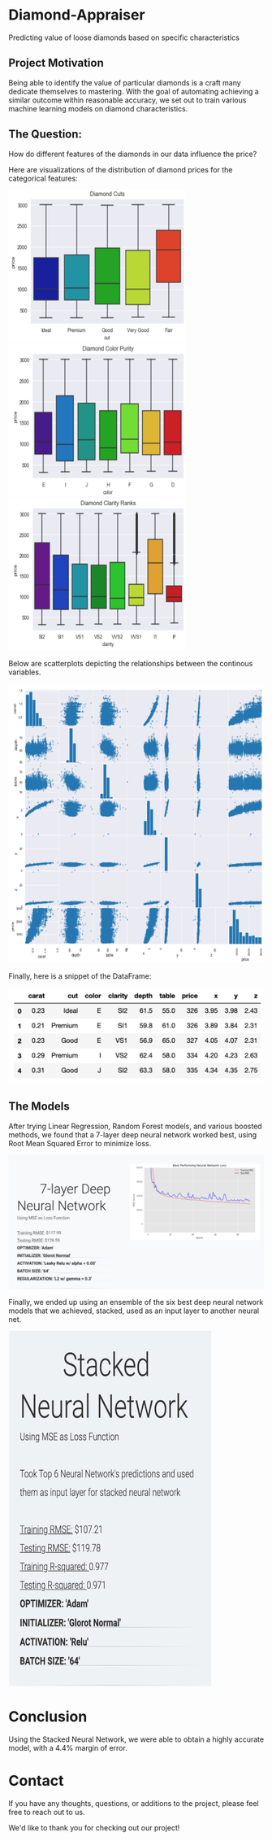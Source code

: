 # Diamond-Appraiser

Predicting value of loose diamonds based on specific characteristics


## Project Motivation

Being able to identify the value of particular diamonds is a craft many dedicate themselves to mastering. With the goal of automating achieving a similar outcome within reasonable accuracy, we set out to train various machine learning models on diamond characteristics.


## The Question: 

How do different features of the diamonds in our data influence the price?

Here are visualizations of the distribution of diamond prices for the categorical features:

<img src="https://github.com/reubenkavalov/Diamond-Appraiser/blob/master/img/cuts.png" width="350" height="300">
<img src="https://github.com/reubenkavalov/Diamond-Appraiser/blob/master/img/color.png" width="350" height="300">
<img src="https://github.com/reubenkavalov/Diamond-Appraiser/blob/master/img/clarity.png" width="350" height="300">

Below are scatterplots depicting the relationships between the continous variables.

<img src="https://github.com/reubenkavalov/Diamond-Appraiser/blob/master/img/scatter.png" width="650" height="550">

Finally, here is a snippet of the DataFrame:

![DataFrame](img/dataframe.png)

## The Models

After trying Linear Regression, Random Forest models, and various boosted methods, we found that a 7-layer deep neural network worked best, using Root Mean Squared Error to minimize loss. 

![7-Layer Deep Neural Network](img/7layernn.png)

Finally, we ended up using an ensemble of the six best deep neural network models that we achieved, stacked, used as an input layer to another neural net.

<img src="https://github.com/reubenkavalov/Diamond-Appraiser/blob/master/img/stackednn.png" width="400" height="700">


# Conclusion

Using the Stacked Neural Network, we were able to obtain a highly accurate model, with a 4.4% margin of error.


# Contact

If you have any thoughts, questions, or additions to the project, please feel free to reach out to us. 

We'd like to thank you for checking out our project!

